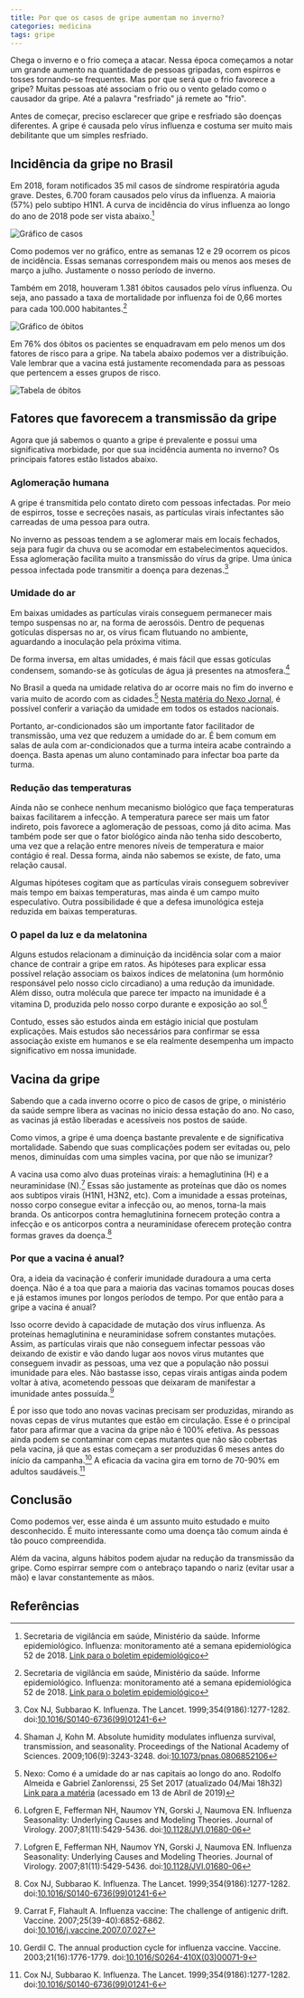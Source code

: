 ```yaml
---
title: Por que os casos de gripe aumentam no inverno?
categories: medicina
tags: gripe
---
```


Chega o inverno e o frio começa a atacar.
Nessa época começamos a notar um grande aumento na quantidade de pessoas gripadas, com espirros e tosses tornando-se frequentes.
Mas por que será que o frio favorece a gripe?
Muitas pessoas até associam o frio ou o vento gelado como o causador da gripe.
Até a palavra "resfriado" já remete ao "frio".

Antes de começar, preciso esclarecer que gripe e resfriado são doenças diferentes.
A gripe é causada pelo vírus influenza e costuma ser muito mais debilitante que um simples resfriado.

## Incidência da gripe no Brasil
Em 2018, foram notificados 35 mil casos de síndrome respiratória aguda grave.
Destes, 6.700 foram causados pelo vírus da influenza.
A maioria (57%) pelo subtipo H1N1.
A curva de incidência do vírus influenza ao longo do ano de 2018 pode ser vista abaixo.[^6]

![Gráfico de casos](/assets/images/posts/2019/gripe/incidencia.png)

Como podemos ver no gráfico, entre as semanas 12 e 29 ocorrem os picos de incidência. Essas semanas correspondem mais ou menos aos meses de março a julho. Justamente o nosso período de inverno.

Também em 2018, houveram 1.381 óbitos causados pelo vírus influenza.
Ou seja, ano passado a taxa de mortalidade por influenza foi de 0,66 mortes para cada 100.000 habitantes.[^6]

![Gráfico de óbitos](/assets/images/posts/2019/gripe/obitos1.png)

Em 76% dos óbitos os pacientes se enquadravam em pelo menos um dos fatores de risco para a gripe.
Na tabela abaixo podemos ver a distribuição.
Vale lembrar que a vacina está justamente recomendada para as pessoas que pertencem a esses grupos de risco.

![Tabela de óbitos](/assets/images/posts/2019/gripe/obitos.png)

## Fatores que favorecem a transmissão da gripe
Agora que já sabemos o quanto a gripe é prevalente e possui uma significativa morbidade, por que sua incidência aumenta no inverno? Os principais fatores estão listados abaixo.

### Aglomeração humana
A gripe é transmitida pelo contato direto com pessoas infectadas.
Por meio de espirros, tosse e secreções nasais, as partículas virais infectantes são carreadas de uma pessoa para outra.

No inverno as pessoas tendem a se aglomerar mais em locais fechados, seja para fugir da chuva ou se acomodar em estabelecimentos aquecidos.
Essa aglomeração facilita muito a transmissão do vírus da gripe.
Uma única pessoa infectada pode transmitir a doença para dezenas.[^5]

### Umidade do ar
Em baixas umidades as partículas virais conseguem permanecer mais tempo suspensas no ar, na forma de aerossóis.
Dentro de pequenas gotículas dispersas no ar, os vírus ficam flutuando no ambiente, aguardando a inoculação pela próxima vitima.

De forma inversa, em altas umidades, é mais fácil que essas gotículas condensem, somando-se às gotículas de água já presentes na atmosfera.[^2]

No Brasil a queda na umidade relativa do ar ocorre mais no fim do inverno e varia muito de acordo com as cidades.[^3] [Nesta matéria do Nexo Jornal](https://www.nexojornal.com.br/grafico/2017/09/25/Como-%C3%A9-a-umidade-do-ar-nas-capitais-ao-longo-do-ano), é possível conferir a variação da umidade em todos os estados nacionais.

Portanto, ar-condicionados são um importante fator facilitador de transmissão, uma vez que reduzem a umidade do ar.
É bem comum em salas de aula com ar-condicionados que a turma inteira acabe contraindo a doença. Basta apenas um aluno contaminado para infectar boa parte da turma.

### Redução das temperaturas
Ainda não se conhece nenhum mecanismo biológico que faça temperaturas baixas facilitarem a infecção.
A temperatura parece ser mais um fator indireto, pois favorece a aglomeração de pessoas, como já dito acima.
Mas também pode ser que o fator biológico ainda não tenha sido descoberto, uma vez que a relação entre menores níveis de temperatura e maior contágio é real.
Dessa forma, ainda não sabemos se existe, de fato, uma relação causal.

Algumas hipóteses cogitam que as partículas virais conseguem sobreviver mais tempo em baixas temperaturas, mas ainda é um campo muito especulativo. Outra possibilidade é que a defesa imunológica esteja reduzida em baixas temperaturas.

### O papel da luz e da melatonina
Alguns estudos relacionam a diminuição da incidência solar com a maior chance de contrair a gripe em ratos.
As hipóteses para explicar essa possível relação associam os baixos índices de melatonina (um hormônio responsável pelo nosso ciclo circadiano) a uma redução da imunidade.
Além disso, outra molécula que parece ter impacto na imunidade é a vitamina D, produzida pelo nosso corpo durante e exposição ao sol.[^1]

Contudo, esses são estudos ainda em estágio inicial que postulam explicações.
Mais estudos são necessários para confirmar se essa associação existe em humanos e se ela realmente desempenha um impacto significativo em nossa imunidade.

## Vacina da gripe
Sabendo que a cada inverno ocorre o pico de casos de gripe, o ministério da saúde sempre libera as vacinas no inicio dessa estação do ano. No caso, as vacinas já estão liberadas e acessíveis nos postos de saúde.

Como vimos, a gripe é uma doença bastante prevalente e de significativa mortalidade.
Sabendo que suas complicações podem ser evitadas ou, pelo menos, diminuídas com uma simples vacina, por que não se imunizar?

A vacina usa como alvo duas proteínas virais: a hemaglutinina (H) e a neuraminidase (N).[^1]
Essas são justamente as proteínas que dão os nomes aos subtipos virais (H1N1, H3N2, etc).
Com a imunidade a essas proteínas, nosso corpo consegue evitar a infecção ou, ao menos, torna-la mais branda.
Os anticorpos contra hemaglutinina fornecem proteção contra a infecção e os anticorpos contra a neuraminidase oferecem proteção contra formas graves da doença.[^5]

### Por que a vacina é anual?
Ora, a ideia da vacinação é conferir imunidade duradoura a uma certa doença. Não é a toa que para a maioria das vacinas tomamos poucas doses e já estamos imunes por longos períodos de tempo. Por que então para a gripe a vacina é anual?

Isso ocorre devido à capacidade de mutação dos vírus influenza.
As proteínas hemaglutinina e neuraminidase sofrem constantes mutações. Assim, as partículas virais que não conseguem infectar pessoas vão deixando de existir e vão dando lugar aos novos vírus mutantes que conseguem invadir as pessoas, uma vez que a população não possui imunidade para eles. Não bastasse isso, cepas virais antigas ainda podem voltar à ativa, acometendo pessoas que deixaram de manifestar a imunidade antes possuída.[^7]

É por isso que todo ano novas vacinas precisam ser produzidas, mirando as novas cepas de vírus mutantes que estão em circulação. Esse é o principal fator para afirmar que a vacina da gripe não é 100% efetiva. As pessoas ainda podem se contaminar com cepas mutantes que não são cobertas pela vacina, já que as estas começam a ser produzidas 6 meses antes do início da campanha.[^8] A eficacia da vacina gira em torno de 70-90% em adultos saudáveis.[^5]

## Conclusão
Como podemos ver, esse ainda é um assunto muito estudado e muito desconhecido. É muito interessante como uma doença tão comum ainda é tão pouco compreendida.

Além da vacina, alguns hábitos podem ajudar na redução da transmissão da gripe. Como espirrar sempre com o antebraço tapando o nariz (evitar usar a mão) e lavar constantemente as mãos.

## Referências
[^1]: Lofgren E, Fefferman NH, Naumov YN, Gorski J, Naumova EN. Influenza Seasonality: Underlying Causes and Modeling Theories. Journal of Virology. 2007;81(11):5429-5436. doi:[10.1128/JVI.01680-06](https://jvi.asm.org/content/81/11/5429.short)
[^2]: Shaman J, Kohn M. Absolute humidity modulates influenza survival, transmission, and seasonality. Proceedings of the National Academy of Sciences. 2009;106(9):3243-3248. doi:[10.1073/pnas.0806852106](https://www.pnas.org/content/106/9/3243.short)
[^3]: Nexo: Como é a umidade do ar nas capitais ao longo do ano. Rodolfo Almeida e Gabriel Zanlorenssi, 25 Set 2017 (atualizado 04/Mai 18h32) [Link para a matéria](https://www.nexojornal.com.br/grafico/2017/09/25/Como-%C3%A9-a-umidade-do-ar-nas-capitais-ao-longo-do-ano) (acessado em 13 de Abril de 2019)
[^4]: Dushoff J, Plotkin JB, Levin SA, Earn DJD. Dynamical resonance can account for seasonality of influenza epidemics. Proceedings of the National Academy of Sciences. 2004;101(48):16915-16916. doi:10.[1073/pnas.0407293101](https://www.pnas.org/content/101/48/16915.short)
[^5]: Cox NJ, Subbarao K. Influenza. The Lancet. 1999;354(9186):1277-1282. doi:[10.1016/S0140-6736(99)01241-6][5]
[^6]: Secretaria de vigilância em saúde, Ministério da saúde. Informe epidemiológico. Influenza: monitoramento até a semana epidemiológica 52 de 2018. [Link para o boletim epidemiológico](http://portalarquivos2.saude.gov.br/images/pdf/2019/fevereiro/01/Informe-Epidemiologico-Influenza-2018-SE-52.pdf)
[^7]: Carrat F, Flahault A. Influenza vaccine: The challenge of antigenic drift. Vaccine. 2007;25(39-40):6852-6862. doi:[10.1016/j.vaccine.2007.07.027](https://www.sciencedirect.com/science/article/pii/S0264410X07008328)
[^8]: Gerdil C. The annual production cycle for influenza vaccine. Vaccine. 2003;21(16):1776-1779. doi:[10.1016/S0264-410X(03)00071-9](https://www.sciencedirect.com/science/article/pii/S0264410X03000719)

[5]: https://www.thelancet.com/journals/lancet/article/PIIS0140-6736(99)01241-6/fulltext
